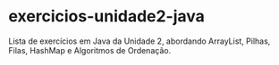 # exercicios-unidade2-java
Lista de exercícios em Java da Unidade 2, abordando ArrayList, Pilhas, Filas, HashMap e Algoritmos de Ordenação.
